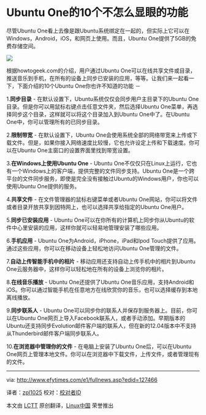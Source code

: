 Ubuntu One的10个不怎么显眼的功能
================================================================================
尽管Ubuntu One看上去像是跟Ubuntu系统绑定在一起的，但实际上它可以在Windows，Android，iOS，和网页上使用。而且，Ubuntu One提供了5GB的免费存储空间。

![](http://www.efytimes.com/admin/useradmin/photo/Kj3S10756PM1212014.jpg)

根据howtogeek.com的介绍，用户通过Ubuntu One可以在线共享文件或目录，推送音乐到手机，在所有的设备上同步已安装的应用，等等。让我们来一起看一下，下面介绍的10个Ubuntu One你也许不知道的功能 －

1.**同步目录** - 在默认设置下，Ubuntu系统仅仅会同步用户主目录下的Ubuntu One目录。但是你可以用鼠标右键点击任意文件夹，然后选择Ubuntu One菜单，再选择同步这个目录，这样就可以将这个目录加入到Ubuntu One中了。在Ubuntu One中，你可以管理所有的已同步目录。

2.**限制带宽** - 在默认设置下，Ubuntu One会使用系统全部的网络带宽来上传或下载文件。但是，如果你接入网络速度比较慢，它也允许设定上传和下载速度。你可以在Ubuntu One主窗口的设置界面里找到带宽设置。

3.**在Windows上使用Ubuntu One** - Ubuntu One不仅仅只在Linux上运行，它也有一个Windows上的客户端，提供完整的文件同步支持。Ubuntu One是一个跨平台的文件同步服务，即使是完全没有接触过Ubuntu的Windows用户，你也可以使用Ubuntu One提供的服务。

4.**共享文件** - 在文件管理器的鼠标右键菜单或者Ubuntu One网站，你可以将文件或者目录开放共享到因特网上，也可以选择共享给指定的Ubuntu One用户。

5.**同步已安装应用** - Ubuntu One可以在你所有的计算机上同步你从Ubuntu的软件中心里安装的应用，这样你就可以轻易地管理安装了哪些应用。

6.**手机应用** - Ubuntu One为Android，iPhone，iPad和Ipod Touch提供了应用。通过这些应用，你可以在移动设备上轻松地访问Ubuntu One管理的文件。

7.**自动上传智能手机中的相片** - 移动应用还支持自动上传手机中的相片到Ubuntu One云服务器中，这样你可以轻松地在所有的设备上浏览你的相片。

8.**在线音乐播放** - Ubuntu One还提供了Ubuntu One音乐应用，支持Android和iOS。你可以通过智能手机在任意地方在线欣赏你的音乐，也可以选择缓存到本地离线播放。

9.**同步联系人** - Ubuntu One可以同步你的联系人并保存到服务器上。目前，你可以在Ubuntu One网页上导入Facebook联系人，或者手动添加。早期版本的Ubuntu还支持同步Evolution邮件客户端的联系人，但在新的12.04版本中不支持从Thunderbird邮件客户端同步联系人。

10.**在浏览器中管理你的文件** - 在电脑上安装了Ubuntu One后，可以在Ubuntu One网页上管理本地文件。你可以在浏览器中下载文件，上传文件，或者管理现有的文件。 

--------------------------------------------------------------------------------

via: http://www.efytimes.com/e1/fullnews.asp?edid=127466

译者：[zpl1025](https://github.com/zpl1025) 校对：[校对者ID](https://github.com/校对者ID)

本文由 [LCTT](https://github.com/LCTT/TranslateProject) 原创翻译，[Linux中国](http://linux.cn/) 荣誉推出
